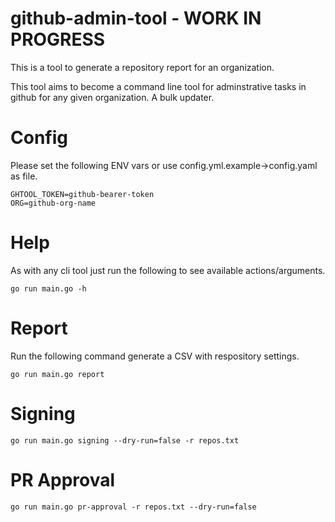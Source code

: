 # github-admin-tool - WORK IN PROGRESS

This is a tool to generate a repository report for an organization.

This tool aims to become a command line tool for adminstrative tasks in github for any given organization.  A bulk updater.

# Config

Please set the following ENV vars or use config.yml.example->config.yaml as file.

```
GHTOOL_TOKEN=github-bearer-token
ORG=github-org-name
```

# Help

As with any cli tool just run the following to see available actions/arguments.

`go run main.go -h`

# Report

Run the following command generate a CSV with respository settings.

`go run main.go report`

# Signing 

`go run main.go signing --dry-run=false -r repos.txt`

# PR Approval 

`go run main.go pr-approval -r repos.txt --dry-run=false`